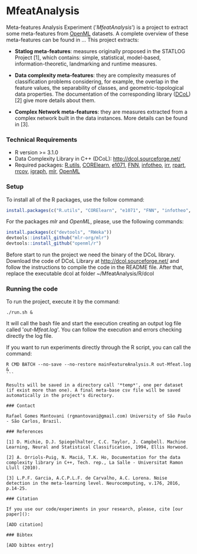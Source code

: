 # MfeatAnalysis

Meta-features Analysis Experiment ('*MfeatAnalysis*') is a project to extract some meta-features from [OpenML](http://www.openml.org/) datasets. A complete overview of these meta-features can be found in ... This project extracts:

* **Statlog meta-features**: measures originally proposed in the STATLOG Project [1], which contains: simple, statistical, model-based, information-theoretic, landmarking and runtime measures.

* **Data complexity meta-features**: they are complexity measures of classification problems considering, for example, the overlap in the feature values, the separability of classes, and geometric-topological data properties. The documentation of the corresponding library ([DCoL](http://dcol.sourceforge.net/)) [2] give more details about them.

* **Complex Network meta-features**: they are measures extracted from a complex network built in the data instances. More details can be found in [3]. 

### Technical Requirements

* R version >= 3.1.0
* Data Complexity Library in C++ (DCoL): http://dcol.sourceforge.net/ 
* Required packages: [R.utils](https://cran.r-project.org/web/packages/R.utils/index.html),  [CORElearn](https://cran.r-project.org/web/packages/CORElearn/index.html),  [e1071](https://cran.r-project.org/web/packages/e1071/index.html), [FNN](https://cran.r-project.org/web/packages/FNN/index.html), 
[infotheo](https://cran.r-project.org/web/packages/infotheo/index.html), [irr](https://cran.r-project.org/web/packages/irr/index.html), [rpart](https://cran.r-project.org/web/packages/rpart/index.html), [rrcov](https://cran.r-project.org/web/packages/rrcov/index.html),  [igraph](http://igraph.org/r/), [mlr](https://cran.r-project.org/web/packages/mlr/index.html),  [OpenML](https://github.com/openml/openml-r)


### Setup

To install all of the R packages, use the follow command:
```R
install.packages(c("R.utils", "CORElearn", "e1071", "FNN", "infotheo", "irr", "rpart", "rrcov", "igraph"))
```

For the packages *mlr* and *OpenML*, please, use the following commands:

```R
install.packages(c("devtools", "RWeka"))
devtools::install_github("mlr-org/mlr")
devtools::install_github("openml/r")
```

Before start to run the project we need the binary of the DCoL library. Download the code of DCoL Library at http://dcol.sourceforge.net/ and follow the instructions to compile the code in the README file. After that, replace the executable dcol at folder ~/MfeatAnalysis/R/dcol

### Running the code

To run the project, execute it by the command:

```
./run.sh &
```
It will call the bash file and start the execution creating an output log file called '*out-Mfeat.log*'. You can follow 
the execution and errors checking directly the log file.

If you want to run experiments directly through the R script, you can call the command:
````
R CMD BATCH --no-save --no-restore mainFeatureAnalysis.R out-Mfeat.log &
```

Results will be saved in a directory call '*temp*', one per dataset (if exist more than one). A final meta-base csv file will be saved automatically in the project's directory.

### Contact

Rafael Gomes Mantovani (rgmantovani@gmail.com) University of São Paulo - São Carlos, Brazil.

### References

[1] D. Michie, D.J. Spiegelhalter, C.C. Taylor, J. Campbell. Machine Learning, Neural and Statistical Classification, 1994, Ellis Horwood.

[2] A. Orriols-Puig, N. Maciá, T.K. Ho, Documentation for the data complexity library in C++, Tech. rep., La Salle - Universitat Ramon Llull (2010).

[3] L.P.F. Garcia, A.C.P.L.F. de Carvalho, A.C. Lorena. Noise detection in the meta-learning level. Neurocomputing, v.176, 2016, p.14-25.

### Citation

If you use our code/experiments in your research, please, cite [our paper]():

[ADD citation]

### Bibtex 

[ADD bibtex entry]
